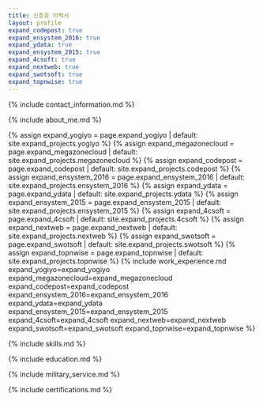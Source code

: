 ```yaml
---
title: 신춘호 이력서
layout: profile
expand_codepost: true
expand_ensystem_2016: true
expand_ydata: true
expand_ensystem_2015: true
expand_4csoft: true
expand_nextweb: true
expand_swotsoft: true
expand_topnwise: true
---
```


{% include contact_information.md %}

{% include about_me.md %}

{% assign expand_yogiyo = page.expand_yogiyo | default: site.expand_projects.yogiyo %}
{% assign expand_megazonecloud = page.expand_megazonecloud | default: site.expand_projects.megazonecloud %}
{% assign expand_codepost = page.expand_codepost | default: site.expand_projects.codepost %}
{% assign expand_ensystem_2016 = page.expand_ensystem_2016 | default: site.expand_projects.ensystem_2016 %}
{% assign expand_ydata = page.expand_ydata | default: site.expand_projects.ydata %}
{% assign expand_ensystem_2015 = page.expand_ensystem_2015 | default: site.expand_projects.ensystem_2015 %}
{% assign expand_4csoft = page.expand_4csoft | default: site.expand_projects.4csoft %}
{% assign expand_nextweb = page.expand_nextweb | default: site.expand_projects.nextweb %}
{% assign expand_swotsoft = page.expand_swotsoft | default: site.expand_projects.swotsoft %}
{% assign expand_topnwise = page.expand_topnwise | default: site.expand_projects.topnwise %}
{% include work_experience.md 
    expand_yogiyo=expand_yogiyo
    expand_megazonecloud=expand_megazonecloud
    expand_codepost=expand_codepost
    expand_ensystem_2016=expand_ensystem_2016
    expand_ydata=expand_ydata
    expand_ensystem_2015=expand_ensystem_2015
    expand_4csoft=expand_4csoft
    expand_nextweb=expand_nextweb
    expand_swotsoft=expand_swotsoft
    expand_topnwise=expand_topnwise
%}

{% include skills.md %}

{% include education.md %}

{% include military_service.md %}

{% include certifications.md %}
